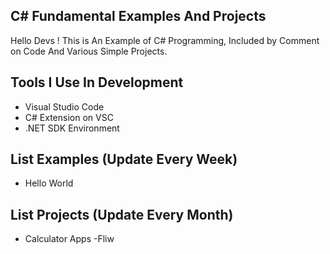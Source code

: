 ## C# Fundamental Examples And Projects

Hello Devs ! This is An Example of C# Programming, Included by Comment on Code And Various Simple Projects.

## Tools I Use In Development
- Visual Studio Code
- C# Extension on VSC
- .NET SDK Environment

## List Examples (Update Every Week)
- Hello World
## List Projects (Update Every Month)
- Calculator Apps
-Fliw